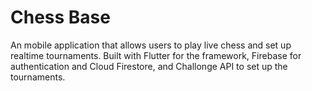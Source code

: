 # Chess Base

An mobile application that allows users to play live chess and set up realtime tournaments. Built with Flutter for the framework, Firebase for authentication and Cloud Firestore, and Challonge API to set up the tournaments.
